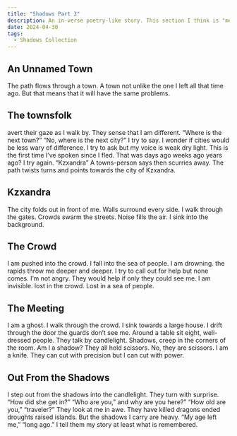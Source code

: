 ```yaml
---
title: "Shadows Part 3"
description: An in-verse poetry-like story. This section I think is "meh". 
date: 2024-04-30
tags:
  - Shadows Collection
---
```


## An Unnamed Town
The path
flows through a town.
A town
not unlike
the one I left
all that time ago.
But that means
that it will have
 the same problems.

## The townsfolk
avert their gaze
as I walk by.
They sense
that I am different.
“Where is the next town?”
“No, where is the next city?”
I try to say.
I wonder if cities
would be less wary
of difference. 
I try to ask
but my voice is weak
dry
light.
This is the first time I’ve spoken
since I fled.
That was days ago
weeks ago
years ago?
I try again.
“Kzxandra”
A towns-person says
then scurries away.
The path twists
turns
and points
towards the city 
of Kzxandra.

## Kzxandra
The city folds out in front of me.
Walls
surround every side. 
I walk
through the gates.
Crowds 
swarm the streets.
Noise
 fills the air.
I sink
into the background.

## The Crowd
I am pushed into the crowd.
I fall
into the sea of people.
I am drowning.
the rapids throw me
deeper and deeper.
I try to call out for help
but none comes.
I’m not angry.
They would help
if only they could see me.
I am invisible.
lost in the crowd.
Lost
in a sea of people.

## The Meeting
I am a ghost.
I walk through the crowd.
I sink towards a large house.
I drift through the door
the guards don’t see me.
Around a table
sit eight,
well-dressed
people.
They talk by candlelight.
Shadows,
creep
in the corners of the room.
Am I
a shadow?
They all hold scissors.
No, they are scissors.
I am a knife.
They can cut with precision
but I can cut with power.

## Out From the Shadows
I step out
from the shadows
into 
the candlelight. 
They turn with surprise.
“How did she get in?”
“Who are you,”
and why are you here?”
“How old are you,”
“traveler?”
They look at me in awe.
They have killed dragons
ended droughts
raised islands.
But the shadows I carry
are heavy.
“My age left me,”
“long ago.”
I tell them my story
at least what is remembered.
